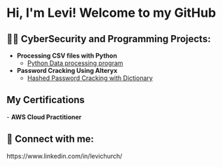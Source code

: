 <h1>Hi, I'm Levi! Welcome to my GitHub<br/>

<h2>👨‍💻 CyberSecurity and Programming Projects:</h2>

- <b>Processing CSV files with Python</b>
  - [Python Data processing program](https://github.com/Levichurch/Levichurch/blob/main/Teamproject.py)
- <b>Password Cracking Using Alteryx</b>
  - [Hashed Password Cracking with Dictionary](https://github.com/Levichurch/Levichurch/blob/main/Levi%20Church%20Hashed%20Password%20cracking%20Project)


<h2> My Certifications</h2>
  - <b> AWS Cloud Practitioner</b>


<h2> 🤳 Connect with me:</h2> 
https://www.linkedin.com/in/levichurch/








<!--

